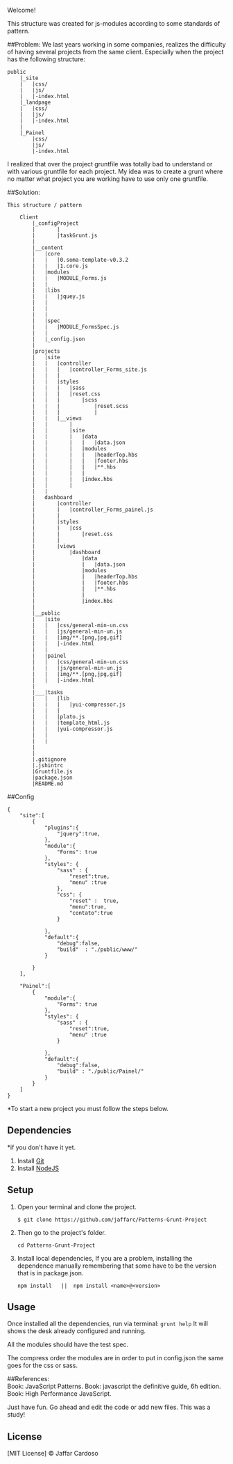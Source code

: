 Welcome!

This structure was created for js-modules according to some standards of pattern.

##Problem:
We last years working in some companies, realizes the difficulty of having several projects from the same client. Especially when the project has the following structure:

	public
		|_site 
		|	|css/
		|  	|js/
		|  	|-index.html
		|_landpage
		|	|css/
		|	|js/
		|	|-index.html
		|
		|_Painel
			|css/
			|js/
			|-index.html

I realized that over the project gruntfile was totally bad to understand or with various gruntfile for each project.
My idea was to create a grunt where no matter what project you are working have to use only one gruntfile.

##Solution:

	This structure / pattern  

		Client
			|_configProject
			|		|
			|		|taskGrunt.js
			|
			|__content
			|	|core
			|	|	|0.soma-template-v0.3.2
			|	|	|1.core.js
			|	|modules
			|	|	|MODULE_Forms.js
			|	|
			|	|libs
			|	|	|jquey.js
			|	|
			|	|
			|	|
			|	|spec
			|	|	|MODULE_FormsSpec.js
			|	|
			|	|_config.json
			|	
			|projects
			|	|site
			|	|	|controller
			|	|	|	|controller_Forms_site.js
			|	|	|		
			|	|	|styles
			|	|	|	|sass
			|	|	|	|reset.css
			|	|	|		|scss
			|	|	|			|reset.scss
			|	|	|			|
			|	|	|__views
			|	|		|
			|	|		|site
			|	|		|	|data
			|	|		|	|	|data.json
			|	|		|	|modules
			|	|		|	|	|headerTop.hbs
			|	|		|	|	|footer.hbs	
			|	|		|	|	|**.hbs
			|	|		|	|	
			|	|		|	|index.hbs
			|	|		|	
			|	|
			|	dashboard
			|		|controller
			|		|	|controller_Forms_painel.js
			|		|
			|		|styles
			|		|	|css
			|		|		|reset.css
			|		|
			|		|views
			|			|dashboard	
			|				|data
			|				|	|data.json
			|				|modules
			|				|	|headerTop.hbs
			|				|	|footer.hbs	
			|				|	|**.hbs
			|				|	
			|				|index.hbs
			|	
			|__public
			|	|site
			|	|	|css/general-min-un.css
			|	|	|js/general-min-un.js	
			|	|	|img/**.[png,jpg,gif]
			|	|	|-index.html
			|	|
			|	|painel
			|	|	|css/general-min-un.css
			|	|	|js/general-min-un.js	
			|	|	|img/**.[png,jpg,gif]
			|	|	|-index.html
			|
			|___|tasks
			|	|	|lib
			|	|	|	|yui-compressor.js
			|	|	|	
			|	|	|plato.js
			|	|	|template_html.js
			|	|	|yui-compressor.js
			|	|
			|	|
			|
			|
			|.gitignore
			|.jshintrc
			|Gruntfile.js
			|package.json
			|README.md



##Config
	
	{
	    "site":[
	        {
	        	"plugins":{
	        		"jquery":true,
	        	},
	            "module":{
	            	"Forms": true
	            },
	            "styles": {
		        	"sass" : {
		        		"reset":true,
		        		"menu" :true
		        	},
		        	"css": {
		        		"reset" :  true,
		        		"menu":true,
		        		"contato":true
		        	}

			    },
			    "default":{
			    	"debug":false,
			    	"build"  : "./public/www/"
			    }

	        }
	    ],
	  	
	    "Painel":[
	   		{
	            "module":{
	            	"Forms": true
	            },
	            "styles": {
		        	"sass" : {
		        		"reset":true,
		        		"menu" :true
		        	}

			    },
			    "default":{
				    "debug":false,
				    "build" : "./public/Painel/"
				}
	        }
	    ]
	}		




*To start a new project you must follow the steps below.

## Dependencies
*if you don't have it yet.

1. Install [Git](http://git-scm.com/download/)
2. Install [NodeJS](http://nodejs.org/download/)

## Setup
1. Open your terminal and clone the project.
	
	```
	$ git clone https://github.com/jaffarc/Patterns-Grunt-Project
	```

2. Then go to the project's folder.
	```
	cd Patterns-Grunt-Project
	```

3.  Install local dependencies, If you are a problem, installing the dependence manually remembering that some have to be the version that is in package.json.

	```
	npm install   ||  npm install <name>@<version>
	```


## Usage

Once installed all the dependencies, run via terminal:
	```
 	grunt help
	``` 
	It will shows the desk already configured and running.

All the modules should have the test spec. 

The compress order the modules are in order to put in config.json
the same goes for the css or sass.


##References:  
	Book: JavaScript Patterns. 
	Book: javascript the definitive guide, 6h edition. 
	Book: High Performance JavaScript.    

Just have fun. Go ahead and edit the code or add new files. This was a study!


## License

[MIT License] © Jaffar Cardoso